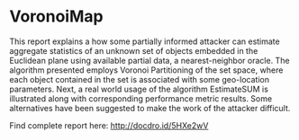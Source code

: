 # VoronoiMap

This report explains a how some partially informed attacker can estimate aggregate statistics of an unknown set of objects embedded in the Euclidean plane using available partial data, a nearest-neighbor oracle. The algorithm presented employs Voronoi Partitioning of the set space, where each object contained in the set is associated with some geo-location parameters. Next, a real world usage of the algorithm EstimateSUM is illustrated along with corresponding performance metric results. Some alternatives have been suggested to make the work of the attacker difficult.

Find complete report here: http://docdro.id/5HXe2wV
